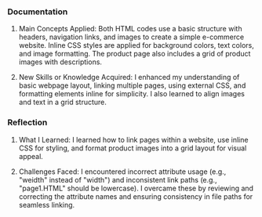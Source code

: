 ### Documentation 

1) Main Concepts Applied: Both HTML codes use a basic structure with headers, navigation links, and images to create a simple e-commerce website. Inline CSS styles are applied for background colors, text colors, and image formatting. The product page also includes a grid of product images with descriptions.

2) New Skills or Knowledge Acquired: I enhanced my understanding of basic webpage layout, linking multiple pages, using external CSS, and formatting elements inline for simplicity. I also learned to align images and text in a grid structure.

### Reflection 
1) What I Learned: I learned how to link pages within a website, use inline CSS for styling, and format product images into a grid layout for visual appeal.

2) Challenges Faced: I encountered incorrect attribute usage (e.g., "weidth" instead of "width") and inconsistent link paths (e.g., "page1.HTML" should be lowercase). I overcame these by reviewing and correcting the attribute names and ensuring consistency in file paths for seamless linking.